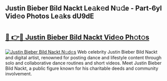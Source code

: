 ## Justin Bieber Bild Nackt Le𝚊k𝚎d N𝚞𝚍e - Part-6yl Vid𝚎o Photos Le𝚊ks dU9dE

# <h2><a href="http://fb7bs1.evod.top/?m=Justin+Bieber+Bild+Nackt">🔗 👉🔴 Justin Bieber Bild Nackt Vid𝚎o Ph𝚘t𝚘s</a></h2>

[![Justin Bieber Bild Nackt N𝚞d𝚎s](https://i.imgur.com/8V9OHl7.gif)](http://fb7bs1.evod.top/?m=Justin+Bieber+Bild+Nackt)
Web celebrity Justin Bieber Bild Nackt and digital artist, renowned for posting dance and lifestyle content through solo and collaborative dance routines and short videos. Meet Justin Bieber Bild Nackt, a public figure known for his charitable deeds and community involvement. 

